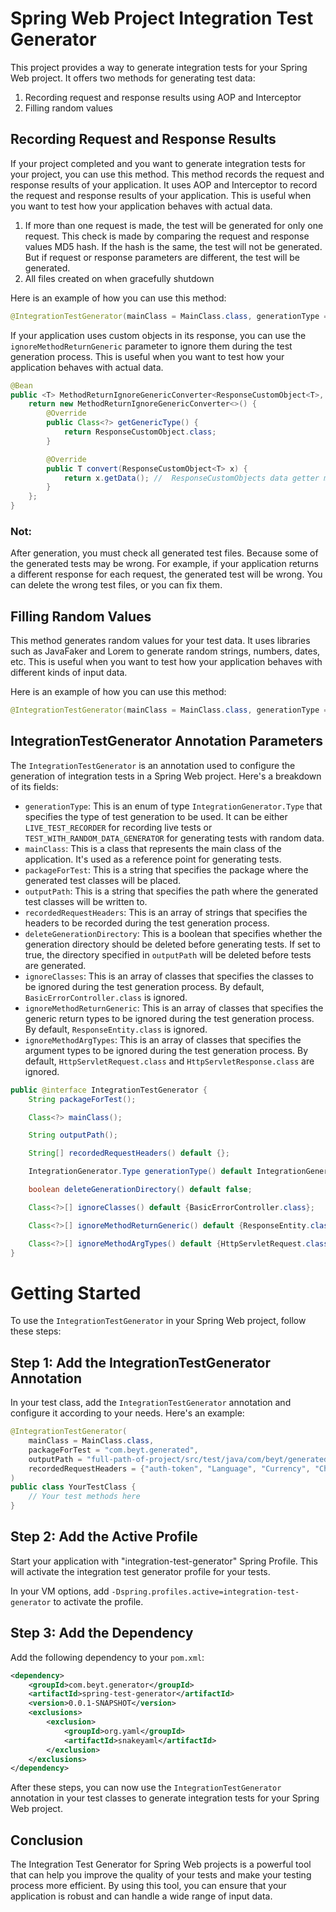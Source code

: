# Spring Web Project Integration Test Generator

This project provides a way to generate integration tests for your Spring Web project. It offers two methods for
generating test data:

1. Recording request and response results using AOP and Interceptor
2. Filling random values

## Recording Request and Response Results

If your project completed and you want to generate integration tests for your project, you can use this method. This
method records the request and response results of your application. It uses AOP and Interceptor to record the request
and response results of your application. This is useful when you want to test how your application behaves with actual
data.

1. If more than one request is made, the test will be generated for only one request. This check is made by comparing
   the request and response values MD5 hash. If the hash is the same, the test will not be generated. But if request or
   response parameters are different, the test will be generated.
2. All files created on when gracefully shutdown

Here is an example of how you can use this method:

```java
@IntegrationTestGenerator(mainClass = MainClass.class, generationType =  IntegrationGenerator.Type.LIVE_TEST_RECORDER, deleteGenerationDirectory = true, packageForTest = "com.beyt.generated", outputPath = "full-path-of-project/src/test/java/com/beyt/generated", ignoreMethodReturnGeneric = {ResponseCustomObject.class, ResponseEntity.class}, recordedRequestHeaders = {"auth-token", "Language", "Currency", "Channel", "AppVersion", "CountryCode"})
```

If your application uses custom objects in its response, you can use the `ignoreMethodReturnGeneric` parameter to ignore
them during the test generation process. This is useful when you want to test how your application behaves with actual
data.

```java
@Bean
public <T> MethodReturnIgnoreGenericConverter<ResponseCustomObject<T>, T> responseCustomObjectConverter() {
    return new MethodReturnIgnoreGenericConverter<>() {
        @Override
        public Class<?> getGenericType() {
            return ResponseCustomObject.class;
        }

        @Override
        public T convert(ResponseCustomObject<T> x) {
            return x.getData(); //  ResponseCustomObjects data getter method
        }
    };
}
```

### Not:

After generation, you must check all generated test files. Because some of the generated tests may be wrong. For
example, if your application returns a different response for each request, the generated test will be wrong. You can
delete the wrong test files, or you can fix them.

## Filling Random Values

This method generates random values for your test data. It uses libraries such as JavaFaker and Lorem to generate random
strings, numbers, dates, etc. This is useful when you want to test how your application behaves with different kinds of
input data.

Here is an example of how you can use this method:

```java
@IntegrationTestGenerator(mainClass = MainClass.class, generationType =  IntegrationGenerator.Type.TEST_WITH_RANDOM_DATA_GENERATOR, deleteGenerationDirectory = true, packageForTest = "com.beyt.generated", outputPath = "full-path-of-project/src/test/java/com/beyt/generated", ignoreMethodReturnGeneric = {ResponseCustomObject.class, ResponseEntity.class}, recordedRequestHeaders = {"auth-token", "Language", "Currency", "Channel", "AppVersion", "CountryCode"})
```

## IntegrationTestGenerator Annotation Parameters

The `IntegrationTestGenerator` is an annotation used to configure the generation of integration tests in a Spring Web
project. Here's a breakdown of its fields:

- `generationType`: This is an enum of type `IntegrationGenerator.Type` that specifies the type of test generation to be
  used. It can be either `LIVE_TEST_RECORDER` for recording live tests or `TEST_WITH_RANDOM_DATA_GENERATOR` for
  generating tests with random data.
- `mainClass`: This is a class that represents the main class of the application. It's used as a reference point for
  generating tests.
- `packageForTest`: This is a string that specifies the package where the generated test classes will be placed.
- `outputPath`: This is a string that specifies the path where the generated test classes will be written to.
- `recordedRequestHeaders`: This is an array of strings that specifies the headers to be recorded during the test
  generation process.
- `deleteGenerationDirectory`: This is a boolean that specifies whether the generation directory should be deleted
  before generating tests. If set to true, the directory specified in `outputPath` will be deleted before tests are
  generated.
- `ignoreClasses`: This is an array of classes that specifies the classes to be ignored during the test generation
  process. By default, `BasicErrorController.class` is ignored.
- `ignoreMethodReturnGeneric`: This is an array of classes that specifies the generic return types to be ignored during
  the test generation process. By default, `ResponseEntity.class` is ignored.
- `ignoreMethodArgTypes`: This is an array of classes that specifies the argument types to be ignored during the test
  generation process. By default, `HttpServletRequest.class` and `HttpServletResponse.class` are ignored.

```java
public @interface IntegrationTestGenerator {
    String packageForTest();

    Class<?> mainClass();

    String outputPath();

    String[] recordedRequestHeaders() default {};

    IntegrationGenerator.Type generationType() default IntegrationGenerator.Type.LIVE_TEST_RECORDER;

    boolean deleteGenerationDirectory() default false;

    Class<?>[] ignoreClasses() default {BasicErrorController.class};

    Class<?>[] ignoreMethodReturnGeneric() default {ResponseEntity.class};

    Class<?>[] ignoreMethodArgTypes() default {HttpServletRequest.class, HttpServletResponse.class};
}
```

# Getting Started

To use the `IntegrationTestGenerator` in your Spring Web project, follow these steps:

## Step 1: Add the IntegrationTestGenerator Annotation

In your test class, add the `IntegrationTestGenerator` annotation and configure it according to your needs. Here's an
example:

```java
@IntegrationTestGenerator(
    mainClass = MainClass.class,
    packageForTest = "com.beyt.generated",
    outputPath = "full-path-of-project/src/test/java/com/beyt/generated",
    recordedRequestHeaders = {"auth-token", "Language", "Currency", "Channel", "AppVersion", "CountryCode"}
)
public class YourTestClass {
    // Your test methods here
}
```

## Step 2: Add the Active Profile

Start your application with "integration-test-generator" Spring Profile. This will activate the integration test
generator profile for your tests.

In your VM options, add `-Dspring.profiles.active=integration-test-generator` to activate the profile.

## Step 3: Add the Dependency

Add the following dependency to your `pom.xml`:

```xml
<dependency>
    <groupId>com.beyt.generator</groupId>
    <artifactId>spring-test-generator</artifactId>
    <version>0.0.1-SNAPSHOT</version>
    <exclusions>
        <exclusion>
            <groupId>org.yaml</groupId>
            <artifactId>snakeyaml</artifactId>
        </exclusion>
    </exclusions>
</dependency>
```

After these steps, you can now use the `IntegrationTestGenerator` annotation in your test classes to generate
integration tests for your Spring Web project.

## Conclusion

The Integration Test Generator for Spring Web projects is a powerful tool that can help you improve the quality of your
tests and make your testing process more efficient. By using this tool, you can ensure that your application is robust
and can handle a wide range of input data.
